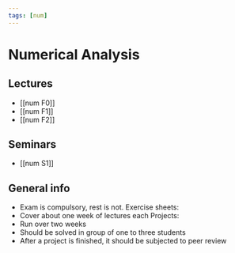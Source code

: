 ```yaml
---
tags: [num]
---
```

# Numerical Analysis

## Lectures
- [[num F0]]
- [[num F1]]
- [[num F2]]

## Seminars
- [[num S1]]


## General info
- Exam is compulsory, rest is not. 
Exercise sheets:
- Cover about one week of lectures each
Projects:
- Run over two weeks
- Should be solved in group of one to three students
- After a project is finished, it should be subjected to peer review
